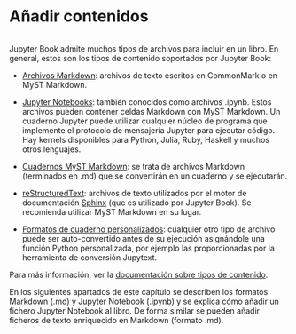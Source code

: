 # Añadir contenidos

```{index} Añadir contenidos
```

Jupyter Book admite muchos tipos de archivos para incluir en un libro. En general, estos son los tipos de contenido soportados por Jupyter Book:

- [Archivos Markdown](https://jupyterbook.org/en/stable/file-types/markdown.html): archivos de texto escritos en CommonMark o en MyST Markdown.

- [Jupyter Notebooks](https://jupyterbook.org/en/stable/file-types/notebooks.html): también conocidos como archivos .ipynb. Estos archivos pueden contener celdas Markdown con MyST Markdown. Un cuaderno Jupyter puede utilizar cualquier núcleo de programa que implemente el protocolo de mensajería Jupyter para ejecutar código. Hay kernels disponibles para Python, Julia, Ruby, Haskell y muchos otros lenguajes.

- [Cuadernos MyST Markdown](https://jupyterbook.org/en/stable/file-types/myst-notebooks.html): se trata de archivos Markdown (terminados en .md) que se convertirán en un cuaderno y se ejecutarán.

- [reStructuredText](https://jupyterbook.org/en/stable/file-types/restructuredtext.html): archivos de texto utilizados por el motor de documentación [Sphinx](https://www.writethedocs.org/guide/tools/sphinx/) (que es utilizado por Jupyter Book). Se recomienda utilizar MyST Markdown en su lugar.

- [Formatos de cuaderno personalizados](https://jupyterbook.org/en/stable/file-types/jupytext.html#file-types-custom): cualquier otro tipo de archivo puede ser auto-convertido antes de su ejecución asignándole una función Python personalizada, por ejemplo las proporcionadas por la herramienta de conversión Jupytext.

Para más información, ver la 
[documentación sobre tipos de contenido](https://jupyterbook.org/en/stable/file-types/index.html).

En los siguientes apartados de este capítulo se describen los formatos Markdown (.md) y Jupyter Notebook (.ipynb) y se explica cómo añadir un fichero Jupyter Notebook al libro. De forma similar se pueden añadir ficheros de texto enriquecido en Markdown (formato .md).
